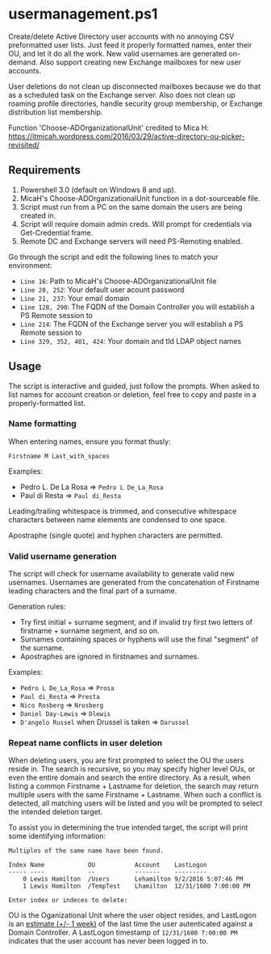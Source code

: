 # usermanagement.ps1
Create/delete Active Directory user accounts with no annoying CSV preformatted user lists. Just feed it properly formatted names, enter their OU, and let it do all the work. New valid usernames are generated on-demand. Also support creating new Exchange mailboxes for new user accounts. 

User deletions do not clean up disconnected mailboxes because we do that as a scheduled task on the Exchange server. Also does not clean up roaming profile directories, handle security group membership, or Exchange distribution list membership.

Function 'Choose-ADOrganizationalUnit' credited to Mica H: https://itmicah.wordpress.com/2016/03/29/active-directory-ou-picker-revisited/

## Requirements ##
1. Powershell 3.0 (default on Windows 8 and up).
2. MicaH's Choose-ADOrganizationalUnit function in a dot-sourceable file.
2. Script must run from a PC on the same domain the users are being created in.
3. Script will require domain admin creds. Will prompt for credentials via Get-Credential frame.
4. Remote DC and Exchange servers will need PS-Remoting enabled.

Go through the script and edit the following lines to match your environment:

* <code>Line 16</code>: Path to MicaH's Choose-ADOrganizationalUnit file
* <code>Line 20, 252</code>: Your default user acount password  
* <code>Line 21, 237</code>: Your email domain  
* <code>Line 128, 290</code>: The FQDN of the Domain Controller you will establish a PS Remote session to
* <code>Line 214</code>: The FQDN of the Exchange server you will establish a PS Remote session to
* <code>Line 329, 352, 401, 424</code>: Your domain and tld LDAP object names  

## Usage ##

The script is interactive and guided, just follow the prompts. When asked to list names for account creation or deletion, feel free to copy and paste in a properly-formatted list.

### Name formatting ###

When entering names, ensure you format thusly: 

<code>Firstname M Last_with_spaces</code>

Examples:
* Pedro L. De La Rosa  => <code>Pedro L De_La_Rosa</code>
* Paul  di Resta => <code>Paul di_Resta</code>

Leading/trailing whitespace is trimmed, and consecutive whitespace characters between name elements are condensed to one space.

Apostraphe (single quote) and hyphen characters are permitted.

### Valid username generation ###

The script will check for username availability to generate valid new usernames. Usernames are generated from the concatenation of Firstname leading characters and the final part of a surname. 

Generation rules:
* Try first initial + surname segment, and if invalid try first two letters of firstname + surname segment, and so on.
* Surnames containing spaces or hyphens will use the final "segment" of the surname.
* Apostraphes are ignored in firstnames and surnames.

Examples:
* <code>Pedro L De_La_Rosa</code> => <code>Prosa</code>
* <code>Paul di_Resta</code> => <code>Presta</code>
* <code>Nico Rosberg</code> => <code>Nrosberg</code>
* <code>Daniel Day-Lewis</code> => <code>Dlewis</code>
* <code>D'angelo Russel</code> when Drussel is taken => <code>Darussel</code>

### Repeat name conflicts in user deletion ###

When deleting users, you are first prompted to select the OU the users reside in. The search is recursive, so you may specify higher level OUs, or even the entire domain and search the entire directory. As a result, when listing a common Firstname + Lastname for deletion, the search may return multiple users with the same Firstname + Lastname. When such a conflict is detected, all matching users will be listed and you will be prompted to select the intended deletion target.

To assist you in determining the true intended target, the script will print some identifying information:

```
Multiples of the same name have been found.

Index Name            OU           Account    LastLogon
----- ----            --           -------    ---------
    0 Lewis Hamilton  /Users       Lehamilton 9/2/2016 5:07:46 PM
    1 Lewis Hamilton  /TempTest    Lhamilton  12/31/1600 7:00:00 PM

Enter index or indeces to delete: 
```

OU is the Oganizational Unit where the user object resides, and LastLogon is an [estimate (+/- 1 week)](https://blogs.technet.microsoft.com/askds/2009/04/15/the-lastlogontimestamp-attribute-what-it-was-designed-for-and-how-it-works/) of the last time the user autenticated against a Domain Controller. A LastLogon timestamp of <code>12/31/1600 7:00:00 PM</code> indicates that the user account has never been logged in to.
